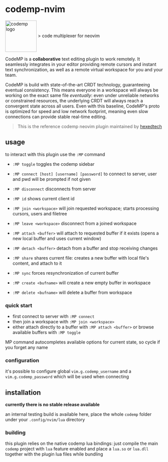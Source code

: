 # codemp-nvim
<img alt="codemp logo" align="center" src="https://codemp.dev/codemp-t.png" height="100" />
> code multiplexer for neovim

CodeMP is a **collaborative** text editing plugin to work remotely.
It seamlessly integrates in your editor providing remote cursors and instant text synchronization,
as well as a remote virtual workspace for you and your team.

CodeMP is build with state-of-the-art CRDT technology, guaranteeing eventual consistency.
This means everyone in a workspace will always be working on the exact same file _eventually_:
even under unreliable networks or constrained resources, the underlying CRDT will always reach a 
convergent state across all users. Even with this baseline, CodeMP's proto is optimized for speed 
and low network footprint, meaning even slow connections can provide stable real-time editing.

> This is the reference codemp neovim plugin maintained by [hexedtech](https://hexed.technology)

## usage
to interact with this plugin use the `:MP` command

 * `:MP toggle` toggles the codemp sidebar
 * `:MP connect [host] [username] [password]` to connect to server, user and pwd will be prompted if not given

 * `:MP disconnect` disconnects from server
 * `:MP id` shows current client id
 * `:MP join <workspace>` will join requested workspace; starts processing cursors, users and filetree

 * `:MP leave <workspace>` disconnect from a joined workspace
 * `:MP attach <buffer>` will attach to requested buffer if it exists (opens a new local buffer and uses current window)
 * `:MP detach <buffer>` detach from a buffer and stop receiving changes
 * `:MP share` shares current file: creates a new buffer with local file's content, and attach to it
 * `:MP sync` forces resynchronization of current buffer
 * `:MP create <bufname>` will create a new empty buffer in workspace
 * `:MP delete <bufname>` will delete a buffer from workspace

### quick start
 * first connect to server with `:MP connect`
 * then join a workspace with `:MP join <workspace>`
 * either attach directly to a buffer with `:MP attach <buffer>` or browse available buffers with `:MP toggle`

MP command autocompletes available options for current state, so cycle <Tab> if you forget any name

### configuration
it's possible to configure global `vim.g.codemp_username` and a `vim.g.codemp_password` which will be used when connecting

## installation
**currently there is no stable release available**

an internal testing build is available here, place the whole `codemp` folder under your `.config/nvim/lua` directory

### building
this plugin relies on the native codemp lua bindings: just compile the main `codemp` project with `lua` feature enabled 
and place a `lua.so` or `lua.dll` together with the plugin lua files while bundling

